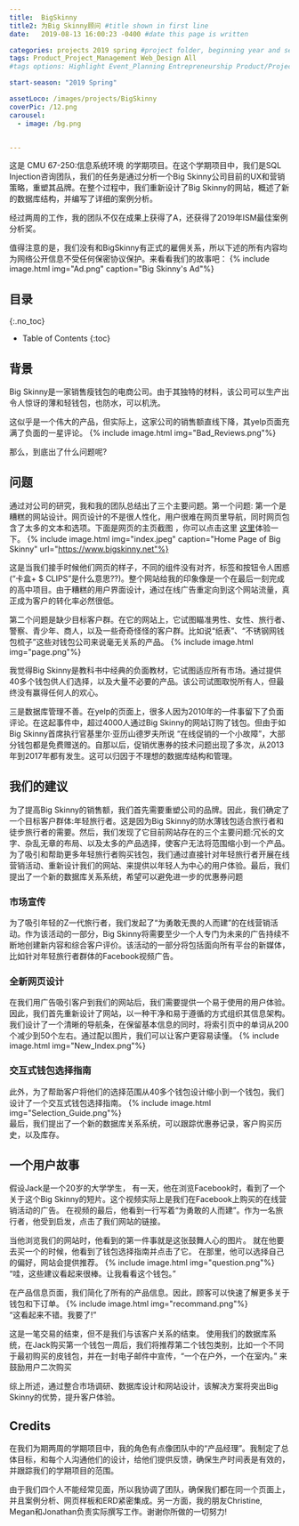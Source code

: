 ```yaml
---
title:  BigSkinny
title2: 为Big Skinny顾问 #title shown in first line
date:   2019-08-13 16:00:23 -0400 #date this page is written

categories: projects 2019 spring #project folder, beginning year and season
tags: Product_Project_Management Web_Design All
#tags options: Highlight Event_Planning Entrepreneurship Product/Project_Management Game_Design Marketing Negotiation Video_Editing Web_Design

start-season: "2019 Spring"

assetLoco: /images/projects/BigSkinny
coverPic: /12.png
carousel:
  - image: /bg.png


---
```

这是 CMU 67-250:信息系统环境 的学期项目。在这个学期项目中，我们是SQL Injection咨询团队，我们的任务是通过分析一个Big Skinny公司目前的UX和营销策略，重塑其品牌。在整个过程中，我们重新设计了Big Skinny的网站，概述了新的数据库结构，并编写了详细的案例分析。

经过两周的工作，我的团队不仅在成果上获得了A，还获得了2019年ISM最佳案例分析奖。

值得注意的是，我们没有和BigSkinny有正式的雇佣关系，所以下述的所有内容均为网络公开信息不受任何保密协议保护。来看看我们的故事吧：
{% include image.html img="Ad.png" caption="Big Skinny's Ad"%}

## 目录
{:.no_toc}

* Table of Contents
{:toc}

## 背景

Big Skinny是一家销售瘦钱包的电商公司。由于其独特的材料，该公司可以生产出令人惊讶的薄和轻钱包，也防水，可以机洗。

这似乎是一个伟大的产品，但实际上，这家公司的销售额直线下降，其yelp页面充满了负面的一星评论。
{% include image.html img="Bad_Reviews.png"%}<br>

那么，到底出了什么问题呢?
## 问题
通过对公司的研究，我和我的团队总结出了三个主要问题。第一个问题: 第一个是糟糕的网站设计。网页设计的不是很人性化，用户很难在网页里导航，同时网页包含了太多的文本和选项。下面是网页的主页截图 ，你可以点击这里 [这里](https://www.bigskinny.net)体验一下。
{% include image.html img="index.jpeg" caption="Home Page of Big Skinny" url="https://www.bigskinny.net"%}

这是当我们接手时候他们网页的样子，不同的组件没有对齐，标签和按钮令人困惑(“卡盒+ $ CLIPS”是什么意思??)。整个网站给我的印象像是一个在最后一刻完成的高中项目。由于糟糕的用户界面设计，通过在线广告重定向到这个网站流量，真正成为客户的转化率必然很低。

第二个问题是缺少目标客户群。在它的网站上，它试图瞄准男性、女性、旅行者、警察、青少年、商人，以及一些奇奇怪怪的客户群。比如说“纸表”、“不锈钢网钱包梳子”这些对钱包公司来说毫无关系的产品。
{% include image.html img="page.png"%}

我觉得Big Skinny是教科书中经典的负面教材，它试图适应所有市场。通过提供40多个钱包供人们选择，以及大量不必要的产品。该公司试图取悦所有人，但最终没有赢得任何人的欢心。

三是数据库管理不善。在yelp的页面上，很多人因为2010年的一件事留下了负面评论。在这起事件中，超过4000人通过Big Skinny的网站订购了钱包。但由于如Big Skinny首席执行官基里尔·亚历山德罗夫所说 “在线促销的一个小故障”，大部分钱包都是免费赠送的。自那以后，促销优惠券的技术问题出现了多次，从2013年到2017年都有发生。这可以归因于不理想的数据库结构和管理。


## 我们的建议

为了提高Big Skinny的销售额，我们首先需要重塑公司的品牌。因此，我们确定了一个目标客户群体:年轻旅行者。这是因为Big Skinny的防水薄钱包适合旅行者和徒步旅行者的需要。然后，我们发现了它目前网站存在的三个主要问题:冗长的文字、杂乱无章的布局、以及太多的产品选择，使客户无法将范围缩小到一个产品。 为了吸引和帮助更多年轻旅行者购买钱包，我们通过直接针对年轻旅行者开展在线营销活动、重新设计我们的网站、来提供以年轻人为中心的用户体验。最后，我们提出了一个新的数据库关系系统，希望可以避免进一步的优惠券问题
### 市场宣传
为了吸引年轻的Z一代旅行者，我们发起了“为勇敢无畏的人而建”的在线营销活动。作为该活动的一部分，Big Skinny将需要至少一个人专门为未来的广告持续不断地创建新内容和综合客户评价。该活动的一部分将包括面向所有平台的新媒体，比如针对年轻旅行者群体的Facebook视频广告。

### 全新网页设计
在我们用广告吸引客户到我们的网站后，我们需要提供一个易于使用的用户体验。因此，我们首先重新设计了网站，以一种干净和易于遵循的方式组织其信息架构。我们设计了一个清晰的导航条，在保留基本信息的同时，将索引页中的单词从200个减少到50个左右。通过配以图片，我们可以让客户更容易读懂。
{% include image.html img="New_Index.png"%}<br>
###  交互式钱包选择指南
此外，为了帮助客户将他们的选择范围从40多个钱包设计缩小到一个钱包，我们设计了一个交互式钱包选择指南。
{% include image.html img="Selection_Guide.png"%}<br>
最后，我们提出了一个新的数据库关系系统，可以跟踪优惠券记录，客户购买历史，以及库存。

## 一个用户故事

假设Jack是一个20岁的大学学生， 有一天，他在浏览Facebook时，看到了一个关于这个Big Skinny的短片。这个视频实际上是我们在Facebook上购买的在线营销活动的广告。 在视频的最后，他看到一行写着“为勇敢的人而建”。作为一名旅行者，他受到启发，点击了我们网站的链接。

当他浏览我们的网站时，他看到的第一件事就是这张鼓舞人心的图片。 就在他要去买一个的时候，他看到了钱包选择指南并点击了它。 在那里，他可以选择自己的偏好，网站会提供推荐。
{% include image.html img="question.png"%}<br>
“哇，这些建议看起来很棒。让我看看这个钱包。”

在产品信息页面，我们简化了所有的产品信息。因此，顾客可以快速了解更多关于钱包和下订单。
{% include image.html img="recommand.png"%}<br>
“这看起来不错。我要了!”

这是一笔交易的结束，但不是我们与该客户关系的结束。 使用我们的数据库系统，在Jack购买第一个钱包一周后，我们将推荐第二个钱包类别，比如一个不同于最初购买的皮钱包，并在一封电子邮件中宣传，“一个在户外，一个在室内。” 来鼓励用户二次购买

综上所述，通过整合市场调研、数据库设计和网站设计，该解决方案将突出Big Skinny的优势，提升客户体验。

## Credits

在我们为期两周的学期项目中，我的角色有点像团队中的“产品经理”。我制定了总体目标，和每个人沟通他们的设计，给他们提供反馈，确保生产时间表是有效的，并跟踪我们的学期项目的范围。

由于我们四个人不能经常见面，所以我协调了团队，确保我们都在同一个页面上，并且案例分析、网页样板和ERD紧密集成。另一方面，我的朋友Christine, Megan和Jonathan负责实际撰写工作。谢谢你所做的一切努力!
